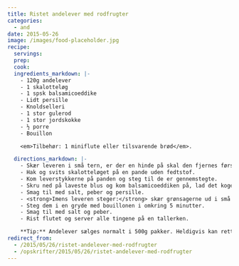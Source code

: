 ```yaml
---
title: Ristet andelever med rodfrugter
categories:
  - and
date: 2015-05-26
image: /images/food-placeholder.jpg
recipe:
  servings:
  prep:
  cook:
  ingredients_markdown: |-
    - 120g andelever
    - 1 skalotteløg
    - 1 spsk balsamicoeddike
    - Lidt persille
    - Knoldselleri
    - 1 stor gulerod
    - 1 stor jordskokke
    - ½ porre
    - Bouillon

    <em>Tilbehør: 1 miniflute eller tilsvarende brød</em>.

  directions_markdown: |-
    - Skær leveren i små tern, er der en hinde på skal den fjernes først.
    - Hak og svits skalotteløget på en pande uden fedtstof.
    - Kom leverstykkerne på panden og steg til de er gennemstegte.
    - Skru ned på laveste blus og kom balsamicoeddiken på, lad det koge ind.
    - Smag til med salt, peber og persille.
    - <strong>Imens leveren steger:</strong> skær grønsagerne ud i små tern.
    - Steg dem i en gryde med bouillonen i omkring 5 minutter.
    - Smag til med salt og peber.
    - Rist flutet og server alle tingene på en tallerken.

    **Tip:** Andelever sælges normalt i 500g pakker. Heldigvis kan retten fryses ned, så lav fire gange portionen og frys de tre af dem ned til en anden dag.
redirect_from:
  - /2015/05/26/ristet-andelever-med-rodfrugter
  - /opskrifter/2015/05/26/ristet-andelever-med-rodfrugter
---
```


